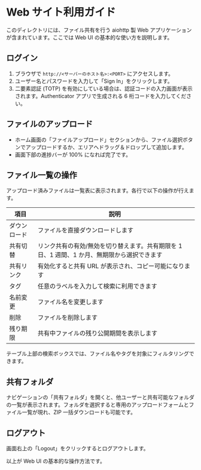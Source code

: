 # Web サイト利用ガイド

このディレクトリには、ファイル共有を行う aiohttp 製 Web アプリケーションが含まれています。ここでは Web UI の基本的な使い方を説明します。

## ログイン
1. ブラウザで `http://<サーバーのホスト名>:<PORT>` にアクセスします。
2. ユーザー名とパスワードを入力して「Sign In」をクリックします。
3. 二要素認証 (TOTP) を有効にしている場合は、認証コードの入力画面が表示されます。Authenticator アプリで生成される 6 桁コードを入力してください。

## ファイルのアップロード
- ホーム画面の「ファイルアップロード」セクションから、ファイル選択ボタンでアップロードするか、エリアへドラッグ＆ドロップして追加します。
- 画面下部の進捗バーが 100% になれば完了です。

## ファイル一覧の操作
アップロード済みファイルは一覧表に表示されます。各行で以下の操作が行えます。

| 項目 | 説明 |
| --- | --- |
| ダウンロード | ファイルを直接ダウンロードします |
| 共有切替 | リンク共有の有効/無効を切り替えます。共有期限を 1 日、1 週間、1 か月、無期限から選択できます |
| 共有リンク | 有効化すると共有 URL が表示され、コピー可能になります |
| タグ | 任意のラベルを入力して検索に利用できます |
| 名前変更 | ファイル名を変更します |
| 削除 | ファイルを削除します |
| 残り期限 | 共有中ファイルの残り公開期間を表示します |

テーブル上部の検索ボックスでは、ファイル名やタグを対象にフィルタリングできます。

## 共有フォルダ
ナビゲーションの「共有フォルダ」を開くと、他ユーザーと共有可能なフォルダの一覧が表示されます。フォルダを選択すると専用のアップロードフォームとファイル一覧が現れ、ZIP 一括ダウンロードも可能です。

## ログアウト
画面右上の「Logout」をクリックするとログアウトします。

以上が Web UI の基本的な操作方法です。
